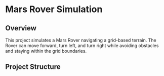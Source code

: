 # Mars Rover Simulation

## Overview

This project simulates a Mars Rover navigating a grid-based terrain. The Rover can move forward, turn left, and turn right while avoiding obstacles and staying within the grid boundaries.

## Project Structure


